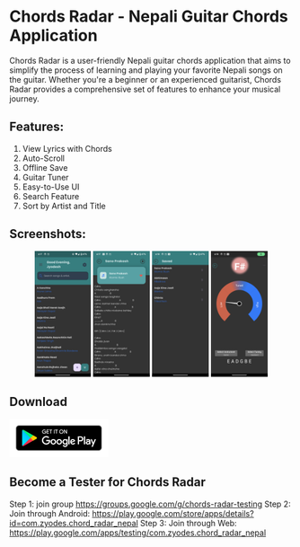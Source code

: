 
# Chords Radar - Nepali Guitar Chords Application

Chords Radar is a user-friendly Nepali guitar chords application that aims to simplify the process of learning and playing your favorite Nepali songs on the guitar. Whether you're a beginner or an experienced guitarist, Chords Radar provides a comprehensive set of features to enhance your musical journey.

## Features:
1. View Lyrics with Chords
2. Auto-Scroll
3. Offline Save
4. Guitar Tuner
5. Easy-to-Use UI
6. Search Feature
7. Sort by Artist and Title

## Screenshots:
<div align='center'>
<div>
<img src='/screenshots/1.png' width=20% />
<img src='/screenshots/2.png' width=20% />
<img src='/screenshots/3.png' width=20% />
<img src='/screenshots/4.png' width=20% />
</div>
</div>

## Download
<a href='https://play.google.com/store/apps/details?id=com.zyodes.chord_radar_nepal'><img src='/screenshots/image.png' width=35% /><a/>

## Become a Tester for Chords Radar
Step 1: join group https://groups.google.com/g/chords-radar-testing
Step 2: Join through Android: https://play.google.com/store/apps/details?id=com.zyodes.chord_radar_nepal
Step 3: Join through Web: https://play.google.com/apps/testing/com.zyodes.chord_radar_nepal
